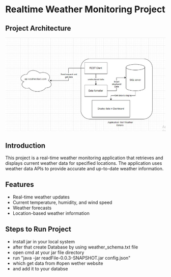 # Realtime Weather Monitoring Project

## Project Architecture
![Project Architecture](images/architecture.jpg)

## Introduction
This project is a real-time weather monitoring application that retrieves and displays current weather data for specified locations. The application uses weather data APIs to provide accurate and up-to-date weather information.

## Features
- Real-time weather updates
- Current temperature, humidity, and wind speed
- Weather forecasts
- Location-based weather information

## Steps to Run Project 
- install jar in your local system
- after that create Database by using weather_schema.txt file
- open cmd at your jar file directory
- run "java -jar readFile-0.0.3-SNAPSHOT.jar config.json"
- which get data from #open wether website
- and add it to your databse
